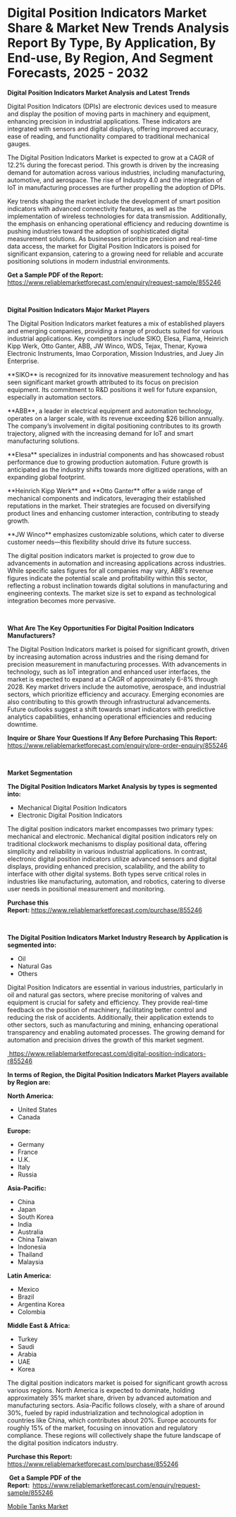 <p><h1>Digital Position Indicators Market Share & Market New Trends Analysis Report By Type, By Application, By End-use, By Region, And Segment Forecasts, 2025 - 2032</h1></p><p><strong>Digital Position Indicators Market Analysis and Latest Trends</strong></p>
<p><p>Digital Position Indicators (DPIs) are electronic devices used to measure and display the position of moving parts in machinery and equipment, enhancing precision in industrial applications. These indicators are integrated with sensors and digital displays, offering improved accuracy, ease of reading, and functionality compared to traditional mechanical gauges.</p><p>The Digital Position Indicators Market is expected to grow at a CAGR of 12.2% during the forecast period. This growth is driven by the increasing demand for automation across various industries, including manufacturing, automotive, and aerospace. The rise of Industry 4.0 and the integration of IoT in manufacturing processes are further propelling the adoption of DPIs. </p><p>Key trends shaping the market include the development of smart position indicators with advanced connectivity features, as well as the implementation of wireless technologies for data transmission. Additionally, the emphasis on enhancing operational efficiency and reducing downtime is pushing industries toward the adoption of sophisticated digital measurement solutions. As businesses prioritize precision and real-time data access, the market for Digital Position Indicators is poised for significant expansion, catering to a growing need for reliable and accurate positioning solutions in modern industrial environments.</p></p>
<p><strong>Get a Sample PDF of the Report:&nbsp;</strong> <a href="https://www.reliablemarketforecast.com/enquiry/request-sample/855246?utm_campaign=1167&utm_medium=2&utm_source=Github&utm_content=ia&utm_term=20022025&utm_id=digital-position-indicators">https://www.reliablemarketforecast.com/enquiry/request-sample/855246</a></p>
<p>&nbsp;</p>
<p><strong>Digital Position Indicators Major Market Players</strong></p>
<p><p>The Digital Position Indicators market features a mix of established players and emerging companies, providing a range of products suited for various industrial applications. Key competitors include SIKO, Elesa, Fiama, Heinrich Kipp Werk, Otto Ganter, ABB, JW Winco, WDS, Tejax, Thenar, Kyowa Electronic Instruments, Imao Corporation, Mission Industries, and Juey Jin Enterprise.</p><p>**SIKO** is recognized for its innovative measurement technology and has seen significant market growth attributed to its focus on precision equipment. Its commitment to R&D positions it well for future expansion, especially in automation sectors.</p><p>**ABB**, a leader in electrical equipment and automation technology, operates on a larger scale, with its revenue exceeding $26 billion annually. The company’s involvement in digital positioning contributes to its growth trajectory, aligned with the increasing demand for IoT and smart manufacturing solutions.</p><p>**Elesa** specializes in industrial components and has showcased robust performance due to growing production automation. Future growth is anticipated as the industry shifts towards more digitized operations, with an expanding global footprint.</p><p>**Heinrich Kipp Werk** and **Otto Ganter** offer a wide range of mechanical components and indicators, leveraging their established reputations in the market. Their strategies are focused on diversifying product lines and enhancing customer interaction, contributing to steady growth.</p><p>**JW Winco** emphasizes customizable solutions, which cater to diverse customer needs—this flexibility should drive its future success.</p><p>The digital position indicators market is projected to grow due to advancements in automation and increasing applications across industries. While specific sales figures for all companies may vary, ABB's revenue figures indicate the potential scale and profitability within this sector, reflecting a robust inclination towards digital solutions in manufacturing and engineering contexts. The market size is set to expand as technological integration becomes more pervasive.</p></p>
<p>&nbsp;</p>
<p><strong>What Are The Key Opportunities For Digital Position Indicators Manufacturers?</strong></p>
<p><p>The Digital Position Indicators market is poised for significant growth, driven by increasing automation across industries and the rising demand for precision measurement in manufacturing processes. With advancements in technology, such as IoT integration and enhanced user interfaces, the market is expected to expand at a CAGR of approximately 6-8% through 2028. Key market drivers include the automotive, aerospace, and industrial sectors, which prioritize efficiency and accuracy. Emerging economies are also contributing to this growth through infrastructural advancements. Future outlooks suggest a shift towards smart indicators with predictive analytics capabilities, enhancing operational efficiencies and reducing downtime.</p></p>
<p><strong>Inquire or Share Your Questions If Any Before Purchasing This Report:</strong> <a href="https://www.reliablemarketforecast.com/enquiry/pre-order-enquiry/855246?utm_campaign=1167&utm_medium=2&utm_source=Github&utm_content=ia&utm_term=20022025&utm_id=digital-position-indicators">https://www.reliablemarketforecast.com/enquiry/pre-order-enquiry/855246</a></p>
<p>&nbsp;</p>
<p><strong>Market Segmentation</strong></p>
<p><strong>The Digital Position Indicators Market Analysis by types is segmented into:</strong></p>
<p><ul><li>Mechanical Digital Position Indicators</li><li>Electronic Digital Position Indicators</li></ul></p>
<p><p>The digital position indicators market encompasses two primary types: mechanical and electronic. Mechanical digital position indicators rely on traditional clockwork mechanisms to display positional data, offering simplicity and reliability in various industrial applications. In contrast, electronic digital position indicators utilize advanced sensors and digital displays, providing enhanced precision, scalability, and the ability to interface with other digital systems. Both types serve critical roles in industries like manufacturing, automation, and robotics, catering to diverse user needs in positional measurement and monitoring.</p></p>
<p><strong>Purchase this Report:&nbsp;</strong><a href="https://www.reliablemarketforecast.com/purchase/855246?utm_campaign=1167&utm_medium=2&utm_source=Github&utm_content=ia&utm_term=20022025&utm_id=digital-position-indicators">https://www.reliablemarketforecast.com/purchase/855246</a></p>
<p>&nbsp;</p>
<p><strong>The Digital Position Indicators Market Industry Research by Application is segmented into:</strong></p>
<p><ul><li>Oil</li><li>Natural Gas</li><li>Others</li></ul></p>
<p><p>Digital Position Indicators are essential in various industries, particularly in oil and natural gas sectors, where precise monitoring of valves and equipment is crucial for safety and efficiency. They provide real-time feedback on the position of machinery, facilitating better control and reducing the risk of accidents. Additionally, their application extends to other sectors, such as manufacturing and mining, enhancing operational transparency and enabling automated processes. The growing demand for automation and precision drives the growth of this market segment.</p></p>
<p><a href="https://www.reliablemarketforecast.com/digital-position-indicators-r855246?utm_campaign=1167&utm_medium=2&utm_source=Github&utm_content=ia&utm_term=20022025&utm_id=digital-position-indicators">&nbsp;https://www.reliablemarketforecast.com/digital-position-indicators-r855246</a></p>
<p><strong>In terms of Region, the Digital Position Indicators Market Players available by Region are:</strong></p>
<p>
    <p> <strong> North America: </strong>
        <ul>
            <li>United States</li>
            <li>Canada</li>
        </ul>
        </p> 
    <p> <strong> Europe: </strong>
        <ul>
            <li>Germany</li>
            <li>France</li>
            <li>U.K.</li>
            <li>Italy</li>
            <li>Russia</li>
        </ul>
        </p> 
    <p> <strong> Asia-Pacific: </strong>
        <ul>
            <li>China</li>
            <li>Japan</li>
            <li>South Korea</li>
            <li>India</li>
            <li>Australia</li>
            <li>China Taiwan</li>
            <li>Indonesia</li>
            <li>Thailand</li>
            <li>Malaysia</li>
        </ul>
        </p> 
    <p> <strong> Latin America: </strong>
        <ul>
            <li>Mexico</li>
            <li>Brazil</li>
            <li>Argentina Korea</li>
            <li>Colombia</li>
        </ul>
        </p> 
    <p> <strong> Middle East & Africa: </strong>
        <ul>
            <li>Turkey</li>
            <li>Saudi</li>
            <li>Arabia</li>
            <li>UAE</li>
            <li>Korea</li>
        </ul>
    </p>
    </p>
<p><p>The digital position indicators market is poised for significant growth across various regions. North America is expected to dominate, holding approximately 35% market share, driven by advanced automation and manufacturing sectors. Asia-Pacific follows closely, with a share of around 30%, fueled by rapid industrialization and technological adoption in countries like China, which contributes about 20%. Europe accounts for roughly 15% of the market, focusing on innovation and regulatory compliance. These regions will collectively shape the future landscape of the digital position indicators industry.</p></p>
<p><strong>Purchase this Report: </strong><a href="https://www.reliablemarketforecast.com/purchase/855246?utm_campaign=1167&utm_medium=2&utm_source=Github&utm_content=ia&utm_term=20022025&utm_id=digital-position-indicators">https://www.reliablemarketforecast.com/purchase/855246</a></p>
<p>&nbsp;<strong>Get a Sample PDF of the Report:&nbsp;&nbsp;</strong><a href="https://www.reliablemarketforecast.com/enquiry/request-sample/855246?utm_campaign=1167&utm_medium=2&utm_source=Github&utm_content=ia&utm_term=20022025&utm_id=digital-position-indicators">https://www.reliablemarketforecast.com/enquiry/request-sample/855246</a></p>
<p><strong></strong></p>
<p><p><a href="https://github.com/mabutironaldo/Market-Research-Report-List-7/blob/main/mobile-tanks-market.md?utm_campaign=1167&utm_medium=2&utm_source=Github&utm_content=ia&utm_term=20022025&utm_id=digital-position-indicators">Mobile Tanks Market</a></p></p>